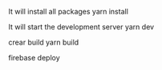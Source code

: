It will install all packages
yarn install

It will start the development server
yarn dev

crear build
yarn build


firebase deploy


